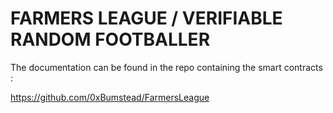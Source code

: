 # FARMERS LEAGUE / VERIFIABLE RANDOM FOOTBALLER

The documentation can be found in the repo containing the smart contracts :

https://github.com/0xBumstead/FarmersLeague

